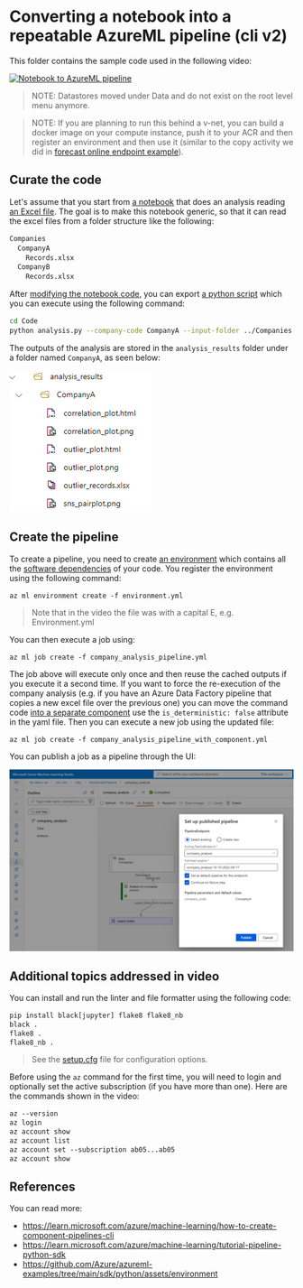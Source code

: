 # Converting a notebook into a repeatable AzureML pipeline (cli v2)

This folder contains the sample code used in the following video:

[![Notebook to AzureML pipeline](https://img.youtube.com/vi/4QPqbLf57iU/0.jpg)](https://youtu.be/4QPqbLf57iU)

> NOTE: Datastores moved under Data and do not exist on the root level menu anymore.

> NOTE: If you are planning to run this behind a v-net, you can build a docker image on your compute instance, push it to your ACR and then register an environment and then use it (similar to the copy activity we did in [forecast online endpoint example](../forecast-online-endpoint)). 

## Curate the code

Let's assume that you start from [a notebook](./original_notebook.ipynb) that does an analysis reading [an Excel file](./CompanyA.xlsx).
The goal is to make this notebook generic, so that it can read the excel files from a folder structure like the following:

```bash
Companies
  CompanyA
    Records.xlsx
  CompanyB
    Records.xlsx
```

After [modifying the notebook code](./final_notebook.ipynb), you can export [a python script](./Code/analysis.py) which you can execute using the following command:

```bash
cd Code
python analysis.py --company-code CompanyA --input-folder ../Companies --output-folder ../analysis_results
```

The outputs of the analysis are stored in the `analysis_results` folder under a folder named `CompanyA`, as seen below:

![Results tree view](./Readme.ResultsTreeView.png)

## Create the pipeline

To create a pipeline, you need to create [an environment](./environment.yml) which contains all the [software dependencies](./DockerContext/requirements.txt) of your code. You register the environment using the following command:

```dotnetcli
az ml environment create -f environment.yml
```

> Note that in the video the file was with a capital E, e.g. Environment.yml

You can then execute a job using:

```dotnetcli
az ml job create -f company_analysis_pipeline.yml 
```

The job above will execute only once and then reuse the cached outputs if you execute it a second time. If you want to force the re-execution of the company analysis (e.g. if you have an Azure Data Factory pipeline that copies a new excel file over the previous one) you can move the command code [into a separate component](./companyAnalysisComponent.yml) use the `is_deterministic: false` attribute in the yaml file. Then you can execute a new job using the updated file:

```dotnetcli
az ml job create -f company_analysis_pipeline_with_component.yml 
```

You can publish a job as a pipeline through the UI:

![Publish a pipeline](./Readme.PublishPipeline.png)

## Additional topics addressed in video

You can install and run the linter and file formatter using the following code:

```dotnetcli
pip install black[jupyter] flake8 flake8_nb
black .
flake8 .
flake8_nb .
```

> See the [setup.cfg](./setup.cfg) file for configuration options.

Before using the `az` command for the first time, you will need to login and optionally set the active subscription (if you have more than one). Here are the commands shown in the video:

```dotnetcli
az --version
az login
az account show
az account list
az account set --subscription ab05...ab05
az account show
```

## References

You can read more:

- https://learn.microsoft.com/azure/machine-learning/how-to-create-component-pipelines-cli
- https://learn.microsoft.com/azure/machine-learning/tutorial-pipeline-python-sdk
- https://github.com/Azure/azureml-examples/tree/main/sdk/python/assets/environment
